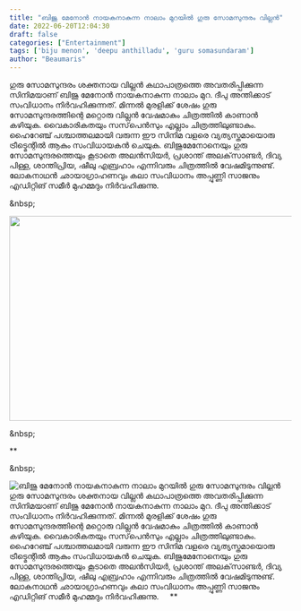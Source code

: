 ```yaml
---
title: "ബിജു മേനോൻ നായകനാകുന്ന നാലാം മുറയിൽ ഗുരു സോമസുന്ദരം വില്ലൻ"
date: 2022-06-20T12:04:30
draft: false
categories: ["Entertainment"]
tags: ['biju menon', 'deepu anthilladu', 'guru somasundaram']
author: "Beaumaris"
---
```


ഗുരു സോമസുന്ദരം ശക്തനായ വില്ലൻ കഥാപാത്രത്തെ അവതരിപ്പിക്കുന്ന സിനിമയാണ് ബിജു മേനോൻ നായകനാകുന്ന നാലാം മുറ. ദീപു അന്തിക്കാട് സംവിധാനം നിർവഹിക്കുന്നത്. മിന്നൽ മുരളിക്ക് ശേഷം ഗുരു സോമസുന്ദരത്തിന്റെ മറ്റൊരു വില്ലൻ വേഷമാകും ചിത്രത്തിൽ കാണാൻ കഴിയുക. വൈകാരികതയും സസ്‌പെൻസും എല്ലാം ചിത്രത്തിലുണ്ടാകും. ഹൈറേഞ്ച് പശ്ചാത്തലമായി വരുന്ന ഈ സിനിമ വളരെ വ്യത്യസ്തമായൊരു ട്രീട്മെന്റിൽ ആകും സംവിധായകൻ ചെയുക. ബിജുമേനോനെയും ഗുരു സോമസുന്ദരത്തെയും കൂടാതെ അലന്‍സിയര്‍, പ്രശാന്ത് അലക്‌സാണ്ടര്‍, ദിവ്യ പിള്ള, ശാന്തിപ്രിയ, ഷീലു എബ്രഹാം എന്നിവരും ചിത്രത്തിൽ വേഷമിടുന്നുണ്ട്. ലോകനാഥൻ ഛായാഗ്രാഹണവും കലാ സംവിധാനം അപ്പുണ്ണി സാജനും എഡിറ്റിങ് സമീര്‍ മുഹമ്മദും നിർവഹിക്കുന്നു.

&amp;nbsp;

<img class="wp-image-340043 aligncenter" src="https://cdn.boolokam.com/articles/2022/06/fffwffff.jpg" alt="" width="699" height="366" />

&amp;nbsp;

**

&amp;nbsp;


![ബിജു മേനോൻ നായകനാകുന്ന നാലാം മുറയിൽ ഗുരു സോമസുന്ദരം വില്ലൻ](https://cdn.boolokam.com/articles/2022/06/fffwffff.jpg)ഗുരു സോമസുന്ദരം ശക്തനായ വില്ലൻ കഥാപാത്രത്തെ അവതരിപ്പിക്കുന്ന സിനിമയാണ് ബിജു മേനോൻ നായകനാകുന്ന നാലാം മുറ. ദീപു അന്തിക്കാട് സംവിധാനം നിർവഹിക്കുന്നത്. മിന്നൽ മുരളിക്ക് ശേഷം ഗുരു സോമസുന്ദരത്തിന്റെ മറ്റൊരു വില്ലൻ വേഷമാകും ചിത്രത്തിൽ കാണാൻ കഴിയുക. വൈകാരികതയും സസ്‌പെൻസും എല്ലാം ചിത്രത്തിലുണ്ടാകും. ഹൈറേഞ്ച് പശ്ചാത്തലമായി വരുന്ന ഈ സിനിമ വളരെ വ്യത്യസ്തമായൊരു ട്രീട്മെന്റിൽ ആകും സംവിധായകൻ ചെയുക. ബിജുമേനോനെയും ഗുരു സോമസുന്ദരത്തെയും കൂടാതെ അലന്‍സിയര്‍, പ്രശാന്ത് അലക്‌സാണ്ടര്‍, ദിവ്യ പിള്ള, ശാന്തിപ്രിയ, ഷീലു എബ്രഹാം എന്നിവരും ചിത്രത്തിൽ വേഷമിടുന്നുണ്ട്. ലോകനാഥൻ ഛായാഗ്രാഹണവും കലാ സംവിധാനം അപ്പുണ്ണി സാജനും എഡിറ്റിങ് സമീര്‍ മുഹമ്മദും നിർവഹിക്കുന്നു. &nbsp; &nbsp; ** &nbsp;
